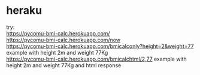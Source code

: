 # heraku
try:<br>
https://pycomu-bmi-calc.herokuapp.com/<br>
https://pycomu-bmi-calc.herokuapp.com/now<br>
https://pycomu-bmi-calc.herokuapp.com/bmicalconly?height=2&weight=77 example with height 2m and weight 77Kg<br>
https://pycomu-bmi-calc.herokuapp.com/bmicalchtml/2,77 example with height 2m and weight 77Kg and html response<br>
